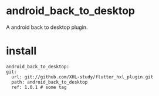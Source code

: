 # android_back_to_desktop

A android back to desktop plugin.

# install
    android_back_to_desktop:
    git:
      url: git://github.com/XHL-study/flutter_hxl_plugin.git
      path: android_back_to_desktop
      ref: 1.0.1 # some tag

